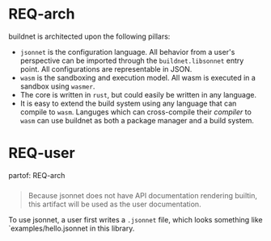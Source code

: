 # REQ-arch

buildnet is architected upon the following pillars:

- `jsonnet` is the configuration language. All behavior from a user's
  perspective can be imported through the `buildnet.libsonnet` entry point.
  All configurations are representable in JSON.
- `wasm` is the sandboxing and execution model. All wasm is executed in a
  sandbox using `wasmer`.
- The core is written in `rust`, but could easily be written in any language.
- It is easy to extend the build system using any language that can compile
  to `wasm`. Languges which can cross-compile their _compiler_ to `wasm` can
  use buildnet as both a package manager and a build system.


# REQ-user
partof: REQ-arch
###

> Because jsonnet does not have API documentation rendering builtin, this
> artifact will be used as the user documentation.

To use jsonnet, a user first writes a `.jsonnet` file, which looks something
like `examples/hello.jsonnet  in this library.
